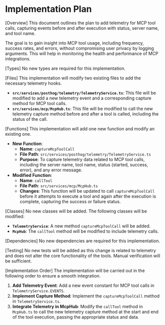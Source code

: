 # Implementation Plan

[Overview]
This document outlines the plan to add telemetry for MCP tool calls, capturing events before and after execution with status, server name, and tool name.

The goal is to gain insight into MCP tool usage, including frequency, success rates, and errors, without compromising user privacy by logging arguments. This will help in monitoring the health and performance of MCP integrations.

[Types]
No new types are required for this implementation.

[Files]
This implementation will modify two existing files to add the necessary telemetry hooks.

-   **`src/services/posthog/telemetry/TelemetryService.ts`**: This file will be modified to add a new telemetry event and a corresponding capture method for MCP tool calls.
-   **`src/services/mcp/McpHub.ts`**: This file will be modified to call the new telemetry capture method before and after a tool is called, including the status of the call.

[Functions]
This implementation will add one new function and modify an existing one.

-   **New Function**:
    -   **Name**: `captureMcpToolCall`
    -   **File Path**: `src/services/posthog/telemetry/TelemetryService.ts`
    -   **Purpose**: To capture telemetry data related to MCP tool calls, including the server name, tool name, status (started, success, error), and any error message.
-   **Modified Function**:
    -   **Name**: `callTool`
    -   **File Path**: `src/services/mcp/McpHub.ts`
    -   **Changes**: This function will be updated to call `captureMcpToolCall` before it attempts to execute a tool and again after the execution is complete, capturing the success or failure status.

[Classes]
No new classes will be added. The following classes will be modified:

-   **`TelemetryService`**: A new method `captureMcpToolCall` will be added.
-   **`McpHub`**: The `callTool` method will be modified to include telemetry calls.

[Dependencies]
No new dependencies are required for this implementation.

[Testing]
No new tests will be added as this change is related to telemetry and does not alter the core functionality of the tools. Manual verification will be sufficient.

[Implementation Order]
The implementation will be carried out in the following order to ensure a smooth integration.

1.  **Add Telemetry Event**: Add a new event constant for MCP tool calls in `TelemetryService.EVENTS`.
2.  **Implement Capture Method**: Implement the `captureMcpToolCall` method in `TelemetryService.ts`.
3.  **Integrate Telemetry in McpHub**: Modify the `callTool` method in `McpHub.ts` to call the new telemetry capture method at the start and end of the tool execution, passing the appropriate status and data.
